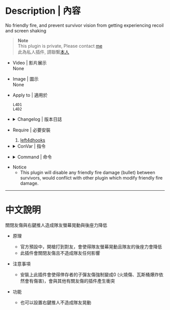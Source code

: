 # Description | 內容
No friendly fire, and prevent survivor vision from getting experiencing recoil and screen shaking

> __Note__ <br/>
This plugin is private, Please contact [me](https://github.com/fbef0102/Game-Private_Plugin#私人插件列表-private-plugins-list)<br/>
此為私人插件, 請聯繫[本人](https://github.com/fbef0102/Game-Private_Plugin#私人插件列表-private-plugins-list)

* Video | 影片展示
<br/>None

* Image | 圖示
<br/>None

* Apply to | 適用於
	```
	L4D1 
	L4D2
	```

* <details><summary>Changelog | 版本日誌</summary>

	* v1.0 (2023-4-6)
		* Initial Release
</details>

* Require | 必要安裝
	1. [left4dhooks](https://forums.alliedmods.net/showthread.php?t=321696)

* <details><summary>ConVar | 指令</summary>

	* cfg/sourcemod/l4d_block_ff_shake.cfg
		```php
		// 0=Plugin off, 1=Plugin on.
		l4d_block_ff_shake_enable "1"

		// If 1, Block shove too
		l4d_block_ff_shake_shove "1"
		```
</details>

* <details><summary>Command | 命令</summary>
	
	None
</details>

* Notice
	* This plugin will disable any friendly fire damage (bullet) between survivors, would conflict with other plugin which modify friendly fire damage.

- - - -
# 中文說明
關閉友傷與右鍵推人造成隊友螢幕晃動與後座力降低

* 原理
	* 官方預設中，開槍打到對友，會使得隊友螢幕晃動且隊友的後座力會降低
	* 此插件會關閉友傷且不造成隊友任何影響

* 注意事項
	* 安裝上此插件會使得倖存者的子彈友傷強制變成0 (火燒傷、瓦斯桶爆炸依然會有傷害)，會與其他有關友傷的插件產生衝突

* 功能
	* 也可以設置右鍵推人不造成隊友晃動